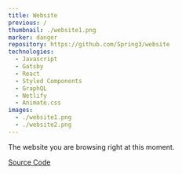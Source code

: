```yaml
---
title: Website
previous: /
thumbnail: ./website1.png
marker: danger
repository: https://github.com/Spring3/website
technologies:
  - Javascript
  - Gatsby
  - React
  - Styled Components
  - GraphQL
  - Netlify
  - Animate.css
images:
  - ./website1.png
  - ./website2.png
---
```


The website you are browsing right at this moment.

[Source Code](https://github.com/Spring3/website)
